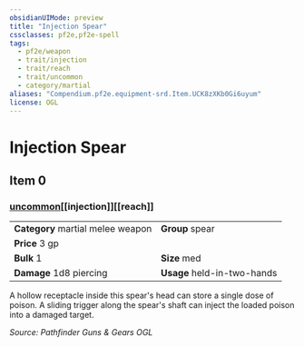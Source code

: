 ```yaml
---
obsidianUIMode: preview
title: "Injection Spear"
cssclasses: pf2e,pf2e-spell
tags:
  - pf2e/weapon
  - trait/injection
  - trait/reach
  - trait/uncommon
  - category/martial
aliases: "Compendium.pf2e.equipment-srd.Item.UCK8zXKb0Gi6uyum"
license: OGL
---
```

# Injection Spear
## Item 0
### [uncommon](uncommon "Uncommon Rarity Trait")[[injection]][[reach]]

|  |  |
| -- | -- |
| **Category** martial melee weapon | **Group** spear |
| **Price** 3 gp |  |
| **Bulk** 1 | **Size** med |
| **Damage** 1d8 piercing  | **Usage** held-in-two-hands |



A hollow receptacle inside this spear's head can store a single dose of poison. A sliding trigger along the spear's shaft can inject the loaded poison into a damaged target.

*Source: Pathfinder Guns & Gears*
*OGL*